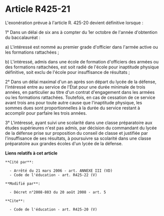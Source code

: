 # Article R425-21

L'exonération prévue à l'article R. 425-20 devient définitive lorsque : 

1° Dans un délai de six ans à compter du 1er octobre de l'année d'obtention du baccalauréat : 

a) L'intéressé est nommé au premier grade d'officier dans l'armée active ou les formations rattachées ; 

b) L'intéressé, admis dans une école de formation d'officiers des armées ou des formations rattachées, est soit radié de
l'école pour inaptitude physique définitive, soit exclu de l'école pour insuffisance de résultats ; 

2° Dans un délai maximal d'un an après son départ du lycée de la défense, l'intéressé entre au service de l'État pour une
durée minimale de trois années, en particulier au titre d'un contrat d'engagement dans les armées ou les formations
rattachées. Toutefois, en cas de cessation de ce service avant trois ans pour toute autre cause que l'inaptitude physique,
les sommes dues sont proportionnelles à la durée du service restant à accomplir pour parfaire les trois années. 

3° L'intéressé, ayant suivi une scolarité dans une classe préparatoire aux études supérieures n'est pas admis, par décision
du commandant du lycée de la défense prise sur proposition du conseil de classe et justifiée par l'insuffisance de ses
résultats, à poursuivre sa scolarité dans une classe préparatoire aux grandes écoles d'un lycée de la défense.

**Liens relatifs à cet article**

	**Cité par**:

	  - Arrêté du 21 mars 2006 - art. ANNEXE III (VD)
	  - Code de l'éducation - art. R425-22 (V)

	**Modifié par**:

	  - Décret n°2008-803 du 20 août 2008 - art. 5

	**Cite**:

	  - Code de l'éducation - art. R425-20 (V)
